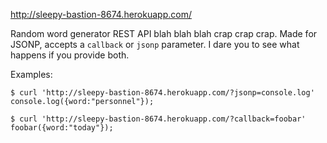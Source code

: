 http://sleepy-bastion-8674.herokuapp.com/

Random word generator REST API blah blah blah crap crap crap. Made for JSONP, accepts a `callback` or `jsonp` parameter. I dare you to see what happens if you provide both.

Examples:

    $ curl 'http://sleepy-bastion-8674.herokuapp.com/?jsonp=console.log'
	console.log({word:"personnel"});

    $ curl 'http://sleepy-bastion-8674.herokuapp.com/?callback=foobar'
    foobar({word:"today"});
